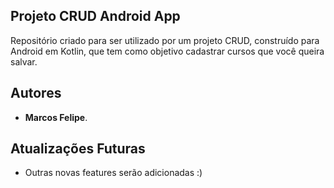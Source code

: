 ## Projeto CRUD Android App

Repositório criado para ser utilizado por um projeto CRUD, construído para Android em Kotlin, que tem como objetivo cadastrar cursos que você queira salvar.

## Autores

* **Marcos Felipe**.

## Atualizações Futuras

* Outras novas features serão adicionadas :)
